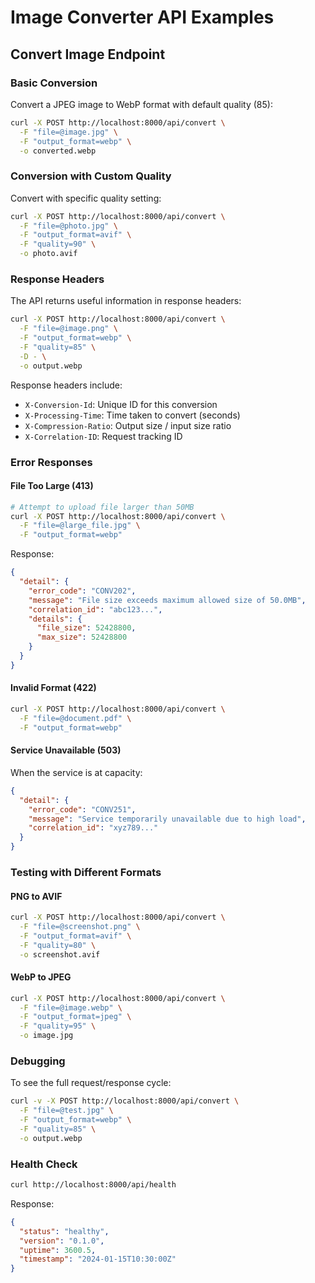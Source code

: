 # Image Converter API Examples

## Convert Image Endpoint

### Basic Conversion

Convert a JPEG image to WebP format with default quality (85):

```bash
curl -X POST http://localhost:8000/api/convert \
  -F "file=@image.jpg" \
  -F "output_format=webp" \
  -o converted.webp
```

### Conversion with Custom Quality

Convert with specific quality setting:

```bash
curl -X POST http://localhost:8000/api/convert \
  -F "file=@photo.jpg" \
  -F "output_format=avif" \
  -F "quality=90" \
  -o photo.avif
```

### Response Headers

The API returns useful information in response headers:

```bash
curl -X POST http://localhost:8000/api/convert \
  -F "file=@image.png" \
  -F "output_format=webp" \
  -F "quality=85" \
  -D - \
  -o output.webp
```

Response headers include:
- `X-Conversion-Id`: Unique ID for this conversion
- `X-Processing-Time`: Time taken to convert (seconds)
- `X-Compression-Ratio`: Output size / input size ratio
- `X-Correlation-ID`: Request tracking ID

### Error Responses

#### File Too Large (413)

```bash
# Attempt to upload file larger than 50MB
curl -X POST http://localhost:8000/api/convert \
  -F "file=@large_file.jpg" \
  -F "output_format=webp"
```

Response:
```json
{
  "detail": {
    "error_code": "CONV202",
    "message": "File size exceeds maximum allowed size of 50.0MB",
    "correlation_id": "abc123...",
    "details": {
      "file_size": 52428800,
      "max_size": 52428800
    }
  }
}
```

#### Invalid Format (422)

```bash
curl -X POST http://localhost:8000/api/convert \
  -F "file=@document.pdf" \
  -F "output_format=webp"
```

#### Service Unavailable (503)

When the service is at capacity:

```json
{
  "detail": {
    "error_code": "CONV251",
    "message": "Service temporarily unavailable due to high load",
    "correlation_id": "xyz789..."
  }
}
```

### Testing with Different Formats

#### PNG to AVIF

```bash
curl -X POST http://localhost:8000/api/convert \
  -F "file=@screenshot.png" \
  -F "output_format=avif" \
  -F "quality=80" \
  -o screenshot.avif
```

#### WebP to JPEG

```bash
curl -X POST http://localhost:8000/api/convert \
  -F "file=@image.webp" \
  -F "output_format=jpeg" \
  -F "quality=95" \
  -o image.jpg
```

### Debugging

To see the full request/response cycle:

```bash
curl -v -X POST http://localhost:8000/api/convert \
  -F "file=@test.jpg" \
  -F "output_format=webp" \
  -F "quality=85" \
  -o output.webp
```

### Health Check

```bash
curl http://localhost:8000/api/health
```

Response:
```json
{
  "status": "healthy",
  "version": "0.1.0",
  "uptime": 3600.5,
  "timestamp": "2024-01-15T10:30:00Z"
}
```